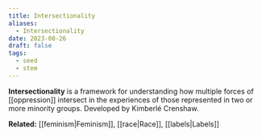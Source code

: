 ```yaml
---
title: Intersectionality
aliases:
  - Intersectionality
date: 2023-08-26
draft: false
tags:
  - seed
  - stem
---
```


**Intersectionality** is a framework for understanding how multiple forces of [[oppression]] intersect in the experiences of those represented in two or more minority groups. Developed by Kimberlé Crenshaw.

**Related:** [[feminism|Feminism]], [[race|Race]], [[labels|Labels]]